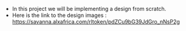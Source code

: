 - In this project we will be implementing a design from scratch.
- Here is the link to the design images : https://savanna.alxafrica.com/rltoken/pdZCu9bG39JdGro_nNsP2g
